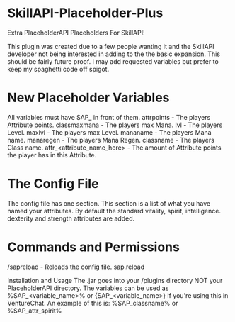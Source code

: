 # SkillAPI-Placeholder-Plus
Extra PlaceholderAPI Placeholders For SkillAPI!

This plugin was created due to a few people wanting it and the SkillAPI developer not being interested in adding to the the basic expansion.
This should be fairly future proof. I may add requested variables but prefer to keep my spaghetti code off spigot.


# New Placeholder Variables
All variables must have SAP_ in front of them.
attrpoints - The players Attribute points.
classmaxmana - The players max Mana.
lvl - The players Level.
maxlvl - The players max Level.
mananame - The players Mana name.
manaregen - The players Mana Regen.
classname - The players Class name.
attr_<attribute_name_here> - The amount of Attribute points the player has in this Attribute.

# The Config File
The config file has one section. This section is a list of what you have named your attributes. By default the standard vitality, spirit, intelligence. dexterity and strength attributes are added.


# Commands and Permissions
/sapreload - Reloads the config file.
sap.reload

Installation and Usage
The .jar goes into your /plugins directory NOT your PlaceholderAPI directory.
The variables can be used as %SAP_<variable_name>% or {SAP_<variable_name>} if you're using this in VentureChat.
An example of this is: %SAP_classname% or %SAP_attr_spirit%
